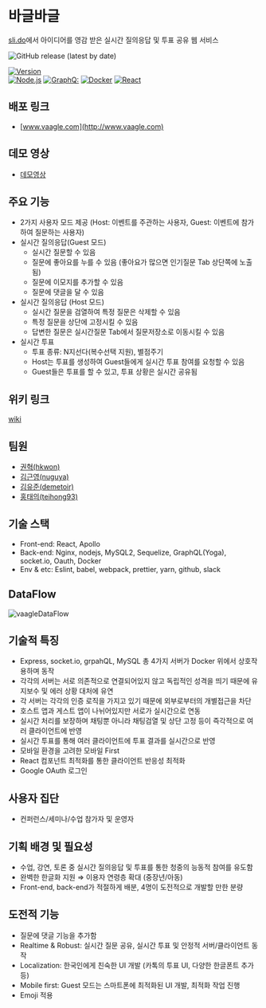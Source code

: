 # 바글바글

[sli.do](https://www.sli.do/)에서 아이디어를 영감 받은 실시간 질의응답 및 투표 공유 웹 서비스

![GitHub release (latest by date)](https://img.shields.io/github/v/release/connect-foundation/2019-21)

<p>
  <a target="_blank" rel="noopener noreferrer" href="https://camo.githubusercontent.com/9568ddd91a2785f55e0947fb55ac1adb87810b8f/68747470733a2f2f696d672e736869656c64732e696f2f6e6f64652f762f7265616374"><img alt="Version" src="https://camo.githubusercontent.com/9568ddd91a2785f55e0947fb55ac1adb87810b8f/68747470733a2f2f696d672e736869656c64732e696f2f6e6f64652f762f7265616374" data-canonical-src="https://img.shields.io/node/v/react" style="max-width:100%;"></a>
  <br>
<a target="_blank" rel="noopener noreferrer" href="https://camo.githubusercontent.com/3fc8384246adb849bdc8a39fc7cc95164f9cb090/68747470733a2f2f696d672e736869656c64732e696f2f62616467652f4e6f64652e6a732d677261793f6c6f676f3d4e6f64652e6a73266c6f676f436f6c6f723d677265656e"><img alt="Node.js" src="https://camo.githubusercontent.com/3fc8384246adb849bdc8a39fc7cc95164f9cb090/68747470733a2f2f696d672e736869656c64732e696f2f62616467652f4e6f64652e6a732d677261793f6c6f676f3d4e6f64652e6a73266c6f676f436f6c6f723d677265656e" data-canonical-src="https://img.shields.io/badge/Node.js-gray?logo=Node.js&amp;logoColor=green" style="max-width:100%;"></a>
<a target="_blank" rel="noopener noreferrer" href="https://camo.githubusercontent.com/260026eff932ac17205eb2caffb4af919abae4a9/68747470733a2f2f696d672e736869656c64732e696f2f62616467652f4772617068514c2d677261793f6c6f676f3d4772617068514c266c6f676f436f6c6f723d453130303938"><img alt="GraphQ:" src="https://camo.githubusercontent.com/260026eff932ac17205eb2caffb4af919abae4a9/68747470733a2f2f696d672e736869656c64732e696f2f62616467652f4772617068514c2d677261793f6c6f676f3d4772617068514c266c6f676f436f6c6f723d453130303938" data-canonical-src="https://img.shields.io/badge/GraphQL-gray?logo=GraphQL&amp;logoColor=E10098" style="max-width:100%;"></a>
<a target="_blank" rel="noopener noreferrer" href="https://camo.githubusercontent.com/1a43bf3f61dcfb33888aefc1e77c44f54f1f5e53/68747470733a2f2f696d672e736869656c64732e696f2f62616467652f446f636b65722d677261793f6c6f676f3d446f636b6572266c6f676f436f6c6f723d313438384336"><img alt="Docker" src="https://camo.githubusercontent.com/1a43bf3f61dcfb33888aefc1e77c44f54f1f5e53/68747470733a2f2f696d672e736869656c64732e696f2f62616467652f446f636b65722d677261793f6c6f676f3d446f636b6572266c6f676f436f6c6f723d313438384336" data-canonical-src="https://img.shields.io/badge/Docker-gray?logo=Docker&amp;logoColor=1488C6" style="max-width:100%;"></a>
<a target="_blank" rel="noopener noreferrer" href="https://camo.githubusercontent.com/193d7edd8b658e1976fbb35056b057bb05f80b3f/68747470733a2f2f696d672e736869656c64732e696f2f62616467652f52656163742e6a732d677261793f6c6f676f3d5265616374266c6f676f436f6c6f723d363144414642"><img alt="React" src="https://camo.githubusercontent.com/193d7edd8b658e1976fbb35056b057bb05f80b3f/68747470733a2f2f696d672e736869656c64732e696f2f62616467652f52656163742e6a732d677261793f6c6f676f3d5265616374266c6f676f436f6c6f723d363144414642" data-canonical-src="https://img.shields.io/badge/React.js-gray?logo=React&amp;logoColor=61DAFB" style="max-width:100%;"></a>
</a>

</p>

## 배포 링크

* [www.vaagle.com](http://www.vaagle.com)

## 데모 영상
- [데모영상](https://www.youtube.com/watch?v=jErevbCtdF0&feature=youtu.be)

## 주요 기능

- 2가지 사용자 모드 제공 (Host: 이벤트를 주관하는 사용자, Guest: 이벤트에 참가하여 질문하는 사용자)
- 실시간 질의응답(Guest 모드)
   - 실시간 질문할 수 있음
   - 질문에 좋아요를 누를 수 있음 (좋아요가 많으면 인기질문 Tab 상단쪽에 노출됨)
   - 질문에 이모지를 추가할 수 있음
   - 질문에 댓글을 달 수 있음
- 실시간 질의응답 (Host 모드)
   - 실시간 질문을 검열하여 특정 질문은 삭제할 수 있음
   - 특정 질문을 상단에 고정시킬 수 있음
   - 답변한 질문은 실시간질문 Tab에서 질문저장소로 이동시킬 수 있음
- 실시간 투표
   - 투표 종류: N지선다(복수선택 지원), 별점주기
   - Host는 투표를 생성하여 Guest들에게 실시간 투표 참여를 요청할 수 있음
   - Guest들은 투표를 할 수 있고, 투표 상황은 실시간 공유됨

## 위키 링크

[wiki](https://github.com/connect-foundation/2019-21/wiki)

## 팀원

-   [권혁(hkwon)](https://github.com/hkwon)
-   [김근영(nuguya)](https://github.com/nuguya)
-   [김유준(demetoir)](https://github.com/demetoir)
-   [홍태의(teihong93)](https://github.com/teihong93)

## 기술 스택

-   Front-end: React, Apollo
-   Back-end: Nginx, nodejs, MySQL2, Sequelize, GraphQL(Yoga), socket.io, Oauth, Docker
-   Env & etc: Eslint, babel, webpack, prettier, yarn, github, slack

## DataFlow
![vaagleDataFlow](https://user-images.githubusercontent.com/52785648/70682492-6885b080-1ce2-11ea-9f46-609338d4e8d7.jpg)

## 기술적 특징
- Express, socket.io, grpahQL, MySQL 총 4가지 서버가 Docker 위에서 상호작용하며 동작
- 각각의 서버는 서로 의존적으로 연결되어있지 않고 독립적인 성격을 띄기 때문에 유지보수 및 에러 상황 대처에 유연
- 각 서버는 각각의 인증 로직을 가지고 있기 때문에 외부로부터의 개별접근을 차단
- 호스트 앱과 게스트 앱이 나뉘어있지만 서로가 실시간으로 연동
- 실시간 처리를 보장하며 채팅뿐 아니라 채팅검열 및 상단 고정 등이 즉각적으로 여러 클라이언트에 반영
- 실시간 투표를 통해 여러 클라이언트에 투표 결과를 실시간으로 반영
- 모바일 환경을 고려한 모바일 First
- React 컴포넌트 최적화를 통한 클라이언트 반응성 최적화
- Google OAuth 로그인

## 사용자 집단

-   컨퍼런스/세미나/수업 참가자 및 운영자

## 기획 배경 및 필요성

-   수업, 강연, 토론 중 실시간 질의응답 및 투표를 통한 청중의 능동적 참여를 유도함
-   완벽한 한글화 지원 ⇒ 이용자 연령층 확대 (중장년/아동)
-   Front-end, back-end가 적절하게 배분, 4명이 도전적으로 개발할 만한 분량

## 도전적 기능

-   질문에 댓글 기능을 추가함
-   Realtime & Robust: 실시간 질문 공유, 실시간 투표 및 안정적 서버/클라이언트 동작
-   Localization: 한국인에게 친숙한 UI 개발 (카톡의 투표 UI, 다양한 한글폰트 추가 등)
-   Mobile first: Guest 모드는 스마트폰에 최적화된 UI 개발, 최적화 작업 진행
-   Emoji 적용
